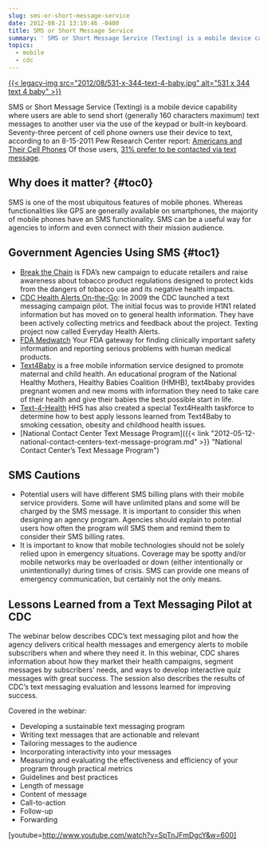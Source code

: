 ```yaml
---
slug: sms-or-short-message-service
date: 2012-08-21 13:10:46 -0400
title: SMS or Short Message Service
summary: ' SMS or Short Message Service (Texting) is a mobile device capability where users are able to send short (generally 160 characters maximum) text messages to another user via the use of the keypad or built-in keyboard. Seventy-three percent of cell phone owners use their device to text,'
topics:
  - mobile
  - cdc
---
```


[{{< legacy-img src="2012/08/531-x-344-text-4-baby.jpg" alt="531 x 344 text 4 baby" >}}](https://s3.amazonaws.com/digitalgov/_legacy-img/2013/12/text4baby.png)

SMS or Short Message Service (Texting) is a mobile device capability where users are able to send short (generally 160 characters maximum) text messages to another user via the use of the keypad or built-in keyboard. Seventy-three percent of cell phone owners use their device to text, according to an 8-15-2011 Pew Research Center report: <a href="http://pewinternet.org/Reports/2011/Cell-Phones.aspx" rel="nofollow">Americans and Their Cell Phones</a> Of those users, <a href="http://pewinternet.org/Reports/2011/Cell-Phone-Texting-2011.aspx" rel="nofollow">31% prefer to be contacted via text message</a>.

## <a name="x-Why does it matter?"></a>Why does it matter? {#toc0}

SMS is one of the most ubiquitous features of mobile phones. Whereas functionalities like GPS are generally available on smartphones, the majority of mobile phones have an SMS functionality. SMS can be a useful way for agencies to inform and even connect with their mission audience.

## <a name="x-Government Agencies Using SMS"></a>Government Agencies Using SMS {#toc1}

  * <a href="http://www.fda.gov/TobaccoProducts/ResourcesforYou/BreakTheChain/ucm237760.htm" rel="nofollow">Break the Chain</a> is FDA&#8217;s new campaign to educate retailers and raise awareness about tobacco product regulations designed to protect kids from the dangers of tobacco use and its negative health impacts.
  * <a href="http://www.cdc.gov/mobile" rel="nofollow">CDC Health Alerts On-the-Go</a>: In 2009 the CDC launched a text messaging campaign pilot. The initial focus was to provide H1N1 related information but has moved on to general health information. They have been actively collecting metrics and feedback about the project. Texting project now called Everyday Health Alerts.
  * <a href="http://www.fda.gov/Safety/MedWatch/default.htm" rel="nofollow">FDA Medwatch</a> Your FDA gateway for finding clinically important safety information and reporting serious problems with human medical products.
  * <a href="http://www.text4baby.org/about.html" rel="nofollow">Text4Baby</a> is a free mobile information service designed to promote maternal and child health. An educational program of the National Healthy Mothers, Healthy Babies Coalition (HMHB), text4baby provides pregnant women and new moms with information they need to take care of their health and give their babies the best possible start in life.
  * <a href="http://mobihealthnews.com/9429/hhs-announces-text4health-task-force/" rel="nofollow">Text-4-Health</a> HHS has also created a special Text4Health taskforce to determine how to best apply lessons learned from Text4Baby to smoking cessation, obesity and childhood health issues.
  * [National Contact Center Text Message Program]({{< link "2012-05-12-national-contact-centers-text-message-program.md" >}} "National Contact Center’s Text Message Program")

## <a name="x-SMS Cautions"></a>SMS Cautions

  * Potential users will have different SMS billing plans with their mobile service providers. Some will have unlimited plans and some will be charged by the SMS message. It is important to consider this when designing an agency program. Agencies should explain to potential users how often the program will SMS them and remind them to consider their SMS billing rates.
  * It is important to know that mobile technologies should not be solely relied upon in emergency situations. Coverage may be spotty and/or mobile networks may be overloaded or down (either intentionally or unintentionally) during times of crisis. SMS can provide one means of emergency communication, but certainly not the only means.

## <a name="Lessons Learned from a Text Messaging Pilot at CDC"></a>Lessons Learned from a Text Messaging Pilot at CDC

The webinar below describes CDC&#8217;s text messaging pilot and how the agency delivers critical health messages and emergency alerts to mobile subscribers when and where they need it. In this webinar, CDC shares information about how they market their health campaigns, segment messages by subscribers&#8217; needs, and ways to develop interactive quiz messages with great success. The session also describes the results of CDC&#8217;s text messaging evaluation and lessons learned for improving success.
  
Covered in the webinar:

  * Developing a sustainable text messaging program
  * Writing text messages that are actionable and relevant
  * Tailoring messages to the audience
  * Incorporating interactivity into your messages
  * Measuring and evaluating the effectiveness and efficiency of your program through practical metrics
  * Guidelines and best practices
  * Length of message
  * Content of message
  * Call-to-action
  * Follow-up
  * Forwarding

[youtube=http://www.youtube.com/watch?v=SpTnJFmDgcY&w=600]